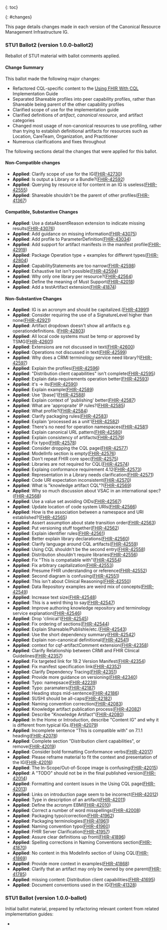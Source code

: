 {: toc}

{: #changes}

This page details changes made in each version of the Canonical Resource Management Infrastructure IG.

### STU1 Ballot2 (version 1.0.0-ballot2)

Reballot of STU1 material with ballot comments applied.

#### Change Summary

This ballot made the following major changes:

* Refactored CQL-specific content to the [Using FHIR With CQL](http://build.fhir.org/ig/HL7/cql-ig) Implementation Guide
* Separated Shareable profiles into peer capability profiles, rather than Shareable being parent of the other capability profiles
* Clarified scope of use for the implementation guide
* Clarified definitions of _artifact_, _canonical resource_, and artifact categories
* Changed most usage of non-canonical resources to use profiling, rather than trying to establish definitional artifacts for resources such as Location, CareTeam, Organization, and Practitioner
* Numerous clarifications and fixes throughout

The following sections detail the changes that were applied for this ballot.

#### Non-Compatible changes

* **Applied**: Clarify scope of use for the IG([FHIR-42730](https://jira.hl7.org/browse/FHIR-42730))
* **Applied**: Is output a Library or a Bundle?([FHIR-42592](https://jira.hl7.org/browse/FHIR-42592))
* **Applied**: Querying by resource id for content in an IG is useless([FHIR-42555](https://jira.hl7.org/browse/FHIR-42555))
* **Applied**: Shareable shouldn't be the parent of other profiles([FHIR-41367](https://jira.hl7.org/browse/FHIR-41367))

#### Compatible, Substantive Changes

* **Applied**: Use a dataAbsentReason extension to indicate missing results([FHIR-43076](https://jira.hl7.org/browse/FHIR-43076))
* **Applied**: Add guidance on missing information([FHIR-43075](https://jira.hl7.org/browse/FHIR-43075))
* **Applied**: Add profile to ParameterDefinition([FHIR-43034](https://jira.hl7.org/browse/FHIR-43034))
* **Applied**: Add support for artifact manifests in the manifest profile([FHIR-42919](https://jira.hl7.org/browse/FHIR-42919))
* **Applied**: Package Operation type + examples for different types([FHIR-42804](https://jira.hl7.org/browse/FHIR-42804))
* **Applied**: CapabilityStatements are too narrow([FHIR-42598](https://jira.hl7.org/browse/FHIR-42598))
* **Applied**: Exhaustive list isn't possible([FHIR-42594](https://jira.hl7.org/browse/FHIR-42594))
* **Applied**: Why only one library per resource?([FHIR-42564](https://jira.hl7.org/browse/FHIR-42564))
* **Applied**: Define the meaning of Must Support([FHIR-42018](https://jira.hl7.org/browse/FHIR-42018))
* **Applied**: Add a testArtifact extension([FHIR-41874](https://jira.hl7.org/browse/FHIR-41874))

#### Non-Substantive Changes

* **Applied**: IG is an acronym and should be capitalized.([FHIR-43991](https://jira.hl7.org/browse/FHIR-43991))
* **Applied**: Consider requiring the use of a SignatureLevel higher than none([FHIR-42921](https://jira.hl7.org/browse/FHIR-42921))
* **Applied**: Artifact dropdown doesn't show all artifacts e.g. operationdefinitions. ([FHIR-42803](https://jira.hl7.org/browse/FHIR-42803))
* **Applied**: All local code systems must be temp or approved by TSMG([FHIR-42601](https://jira.hl7.org/browse/FHIR-42601))
* **Applied**: Extensions are not discussed in text([FHIR-42600](https://jira.hl7.org/browse/FHIR-42600))
* **Applied**: Operations not discussed in text([FHIR-42599](https://jira.hl7.org/browse/FHIR-42599))
* **Applied**: Why does a CRMI terminology service need library?([FHIR-42597](https://jira.hl7.org/browse/FHIR-42597))
* **Applied**: Explain the profiles([FHIR-42596](https://jira.hl7.org/browse/FHIR-42596))
* **Applied**: "Distribution client capabilities" isn't complete([FHIR-42595](https://jira.hl7.org/browse/FHIR-42595))
* **Applied**: Explain data-requirements operation better([FHIR-42593](https://jira.hl7.org/browse/FHIR-42593))
* **Applied**: it's -> its([FHIR-42590](https://jira.hl7.org/browse/FHIR-42590))
* **Applied**: Explain example([FHIR-42589](https://jira.hl7.org/browse/FHIR-42589))
* **Applied**: Use '[base]'([FHIR-42588](https://jira.hl7.org/browse/FHIR-42588))
* **Applied**: Explain context of 'publishing' better([FHIR-42587](https://jira.hl7.org/browse/FHIR-42587))
* **Applied**: What are 'appropraite' IP rules?([FHIR-42585](https://jira.hl7.org/browse/FHIR-42585))
* **Applied**: What profile?([FHIR-42584](https://jira.hl7.org/browse/FHIR-42584))
* **Applied**: Clarify packaging rules([FHIR-42583](https://jira.hl7.org/browse/FHIR-42583))
* **Applied**: Explain 'processed as a unit'([FHIR-42582](https://jira.hl7.org/browse/FHIR-42582))
* **Applied**: There's no need for operation namespaces([FHIR-42581](https://jira.hl7.org/browse/FHIR-42581))
* **Applied**: Explain canonical URL pattern([FHIR-42580](https://jira.hl7.org/browse/FHIR-42580))
* **Applied**: Explain consistency of artifacts([FHIR-42579](https://jira.hl7.org/browse/FHIR-42579))
* **Applied**: Fix typo([FHIR-42578](https://jira.hl7.org/browse/FHIR-42578))
* **Applied**: Consider dropping the CQL page([FHIR-42577](https://jira.hl7.org/browse/FHIR-42577))
* **Applied**: ModelInfo section is empty([FHIR-42576](https://jira.hl7.org/browse/FHIR-42576))
* **Applied**: Don't repeat FHIR core spec([FHIR-42575](https://jira.hl7.org/browse/FHIR-42575))
* **Applied**: Libraries are not required for CQL([FHIR-42574](https://jira.hl7.org/browse/FHIR-42574))
* **Applied**: Explaing conformance requirement 4.12([FHIR-42573](https://jira.hl7.org/browse/FHIR-42573))
* **Applied**: Representation in a Library needs clarification([FHIR-42571](https://jira.hl7.org/browse/FHIR-42571))
* **Applied**: Code URI expectation inconsistent([FHIR-42570](https://jira.hl7.org/browse/FHIR-42570))
* **Applied**: What is "knowledge artifact CQL"?([FHIR-42569](https://jira.hl7.org/browse/FHIR-42569))
* **Applied**: Why so much discussion about VSAC in an international spec?([FHIR-42568](https://jira.hl7.org/browse/FHIR-42568))
* **Applied**: Use a value set avoiding OIDs([FHIR-42567](https://jira.hl7.org/browse/FHIR-42567))
* **Applied**: Update location of code system URIs([FHIR-42566](https://jira.hl7.org/browse/FHIR-42566))
* **Applied**: How is the association between a namespace and URI established?([FHIR-42565](https://jira.hl7.org/browse/FHIR-42565))
* **Applied**: Assert assumption about state transition order([FHIR-42563](https://jira.hl7.org/browse/FHIR-42563))
* **Applied**: Put versioning stuff together([FHIR-42562](https://jira.hl7.org/browse/FHIR-42562))
* **Applied**: Explain identifier rules([FHIR-42561](https://jira.hl7.org/browse/FHIR-42561))
* **Applied**: Better explain library declarations([FHIR-42560](https://jira.hl7.org/browse/FHIR-42560))
* **Applied**: Clarify language around CQL artifacts([FHIR-42559](https://jira.hl7.org/browse/FHIR-42559))
* **Applied**: Using CQL shouldn't be the second entry([FHIR-42558](https://jira.hl7.org/browse/FHIR-42558))
* **Applied**: Distribution shouldn't require libraries([FHIR-42556](https://jira.hl7.org/browse/FHIR-42556))
* **Applied**: Fix "This is compatiable with"([FHIR-42554](https://jira.hl7.org/browse/FHIR-42554))
* **Applied**: Fix arbitrary capitalization([FHIR-42553](https://jira.hl7.org/browse/FHIR-42553))
* **Applied**: Presume FHIR understanding or reference([FHIR-42552](https://jira.hl7.org/browse/FHIR-42552))
* **Applied**: Second diagram is confusing([FHIR-42551](https://jira.hl7.org/browse/FHIR-42551))
* **Applied**: This isn't about Clinical Reasoning([FHIR-42550](https://jira.hl7.org/browse/FHIR-42550))
* **Applied**: Data Repository examples are weird mix of concepts([FHIR-42549](https://jira.hl7.org/browse/FHIR-42549))
* **Applied**: Increase text size([FHIR-42548](https://jira.hl7.org/browse/FHIR-42548))
* **Applied**: This is a weird thing to say([FHIR-42547](https://jira.hl7.org/browse/FHIR-42547))
* **Applied**: Improve authoring knowledge repository and terminology service explanation([FHIR-42546](https://jira.hl7.org/browse/FHIR-42546))
* **Applied**: Drop 'clinical'([FHIR-42545](https://jira.hl7.org/browse/FHIR-42545))
* **Applied**: Fix ordering of sections([FHIR-42544](https://jira.hl7.org/browse/FHIR-42544))
* **Applied**: Explain Shareable/Publishle/etc.([FHIR-42543](https://jira.hl7.org/browse/FHIR-42543))
* **Applied**: Use the short dependency summary([FHIR-42542](https://jira.hl7.org/browse/FHIR-42542))
* **Applied**: Explain non-canonical definitional([FHIR-42541](https://jira.hl7.org/browse/FHIR-42541))
* **Applied**: context for cqf-artifactComment extension([FHIR-42358](https://jira.hl7.org/browse/FHIR-42358))
* **Applied**: Clarify Relationship between CRMI and FHIR Clinical Guidelines([FHIR-42357](https://jira.hl7.org/browse/FHIR-42357))
* **Applied**: Fix targeted link for 19.2 Version Manifest([FHIR-42354](https://jira.hl7.org/browse/FHIR-42354))
* **Applied**: Fix manifest specification link([FHIR-42352](https://jira.hl7.org/browse/FHIR-42352))
* **Applied**: Clarify Dependency Tracing([FHIR-42351](https://jira.hl7.org/browse/FHIR-42351))
* **Applied**: Provide more guidance on versioning([FHIR-42340](https://jira.hl7.org/browse/FHIR-42340))
* **Applied**: Typo: namepsace([FHIR-42239](https://jira.hl7.org/browse/FHIR-42239))
* **Applied**: Typo: paramaters([FHIR-42187](https://jira.hl7.org/browse/FHIR-42187))
* **Applied**: Heading stops mid-sentence([FHIR-42186](https://jira.hl7.org/browse/FHIR-42186))
* **Applied**: SUSHI should be all-caps([FHIR-42182](https://jira.hl7.org/browse/FHIR-42182))
* **Applied**: Naming convention correction([FHIR-42083](https://jira.hl7.org/browse/FHIR-42083))
* **Applied**: Knowledge artifact publication process([FHIR-42082](https://jira.hl7.org/browse/FHIR-42082))
* **Applied**: Describe "Knowledge Artifact"([FHIR-42080](https://jira.hl7.org/browse/FHIR-42080))
* **Applied**: In the Home or Introduction, describe "Content IG" and why it is different from typical IGs.([FHIR-42079](https://jira.hl7.org/browse/FHIR-42079))
* **Applied**: Incomplete sentence "This is compatible with" on 7.1.1 heading([FHIR-42078](https://jira.hl7.org/browse/FHIR-42078))
* **Applied**: Complete section "Distribution client capabilities", or remove([FHIR-42019](https://jira.hl7.org/browse/FHIR-42019))
* **Applied**: Consider bold formatting Conformance verbs([FHIR-42017](https://jira.hl7.org/browse/FHIR-42017))
* **Applied**: Please reframe material to fit the context and presentation of the IG([FHIR-42016](https://jira.hl7.org/browse/FHIR-42016))
* **Applied**: The In-Scope/Out-of-Scope image is confusing([FHIR-42015](https://jira.hl7.org/browse/FHIR-42015))
* **Applied**: A "TODO" should not be in the final published version([FHIR-42014](https://jira.hl7.org/browse/FHIR-42014))
* **Applied**: Formatting and content issues in the Using CQL page([FHIR-42013](https://jira.hl7.org/browse/FHIR-42013))
* **Applied**: Links on introduction page seem to be incorrect([FHIR-42012](https://jira.hl7.org/browse/FHIR-42012))
* **Applied**: Type in description of an artifact([FHIR-42011](https://jira.hl7.org/browse/FHIR-42011))
* **Applied**: Define the acronym EBM([FHIR-42010](https://jira.hl7.org/browse/FHIR-42010))
* **Applied**: Correct a number of word misspellings([FHIR-42008](https://jira.hl7.org/browse/FHIR-42008))
* **Applied**: Packaging typo/correction([FHIR-41962](https://jira.hl7.org/browse/FHIR-41962))
* **Applied**: Packaging terminologies([FHIR-41961](https://jira.hl7.org/browse/FHIR-41961))
* **Applied**: Naming convention typo([FHIR-41960](https://jira.hl7.org/browse/FHIR-41960))
* **Applied**: FHIR Server Clarification([FHIR-41957](https://jira.hl7.org/browse/FHIR-41957))
* **Applied**: Assure clear definitions up front([FHIR-41896](https://jira.hl7.org/browse/FHIR-41896))
* **Applied**: Spelling corrections in Naming Conventions section([FHIR-41870](https://jira.hl7.org/browse/FHIR-41870))
* **Applied**: No content in this ModelInfo section of Using CQL([FHIR-41869](https://jira.hl7.org/browse/FHIR-41869))
* **Applied**: Provide more context in examples([FHIR-41868](https://jira.hl7.org/browse/FHIR-41868))
* **Applied**: Clarify that an artifact may only be owned by one parent([FHIR-41785](https://jira.hl7.org/browse/FHIR-41785))
* **Applied**: missing content: Distribution client capabilities([FHIR-41695](https://jira.hl7.org/browse/FHIR-41695))
* **Applied**: Document conventions used in the IG([FHIR-41328](https://jira.hl7.org/browse/FHIR-41328))

### STU1 Ballot (version 1.0.0-ballot)

Initial ballot material, prepared by refactoring relevant content from related implementation guides:

* 
